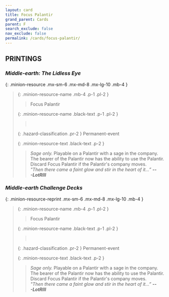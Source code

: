 ```yaml
---
layout: card
title: Focus Palantir
grand_parent: Cards
parent: F
search_exclude: false
nav_exclude: false
permalink: /cards/focus-palantir/
---
```


## PRINTINGS


### _Middle-earth: The Lidless Eye_

{: .minion-resource .mx-sm-6 .mx-md-8 .mx-lg-10 .mb-4 }
> {: .minion-resource-name .mb-4 .p-1 .pl-2 }
> > <div class="hazard-mp"></div>
> > <div class="card-name">Focus Palantir</div>
>
> {: .minion-resource-name .black-text .p-1 .pl-2 }
> > &nbsp;
>
> {: .hazard-classification .pr-2 }
> Permanent-event
>
> {: .minion-resource-text .black-text .p-2 }
> > _Sage only._ Playable on a Palantir with a sage in the company. The bearer of the Palantir now has the ability to use the Palantir. Discard Focus Palantir if the Palantir's company moves. <br>_"Then there came a faint glow and stir in the heart of it...”_ ***---&#65279;LotRIII*** 
> 

### _Middle-earth Challenge Decks_

{: .minion-resource-reprint .mx-sm-6 .mx-md-8 .mx-lg-10 .mb-4 }
> {: .minion-resource-name .mb-4 .p-1 .pl-2 }
> > <div class="hazard-mp"></div>
> > <div class="card-name">Focus Palantir</div>
>
> {: .minion-resource-name .black-text .p-1 .pl-2 }
> > &nbsp;
>
> {: .hazard-classification .pr-2 }
> Permanent-event
>
> {: .minion-resource-text .black-text .p-2 }
> > _Sage only._ Playable on a Palantir with a sage in the company. The bearer of the Palantir now has the ability to use the Palantir. Discard Focus Palantir if the Palantir's company moves. <br>_"Then there came a faint glow and stir in the heart of it...”_ ***---&#65279;LotRIII*** 
> 
